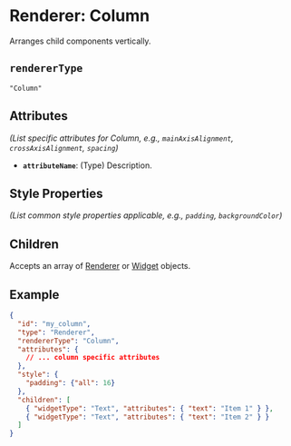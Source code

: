 # Renderer: Column

Arranges child components vertically.

## `rendererType`

`"Column"`

## Attributes

*(List specific attributes for Column, e.g., `mainAxisAlignment`, `crossAxisAlignment`, `spacing`)*

*   **`attributeName`**: (Type) Description.

## Style Properties

*(List common style properties applicable, e.g., `padding`, `backgroundColor`)*

## Children

Accepts an array of [Renderer](../index.md) or [Widget](../../widgets/index.md) objects.

## Example

```json
{
  "id": "my_column",
  "type": "Renderer",
  "rendererType": "Column",
  "attributes": {
    // ... column specific attributes
  },
  "style": {
    "padding": {"all": 16}
  },
  "children": [
    { "widgetType": "Text", "attributes": { "text": "Item 1" } },
    { "widgetType": "Text", "attributes": { "text": "Item 2" } }
  ]
}
``` 